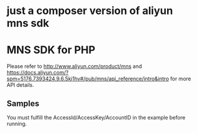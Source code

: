 # just a composer version of aliyun mns sdk

# MNS SDK for PHP
Please refer to http://www.aliyun.com/product/mns and  https://docs.aliyun.com/?spm=5176.7393424.9.6.5ki1hv#/pub/mns/api_reference/intro&intro for more API details.

## Samples
You must fulfill the AccessId/AccessKey/AccountID in the example before running.

